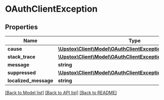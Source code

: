# OAuthClientException

## Properties
Name | Type | Description | Notes
------------ | ------------- | ------------- | -------------
**cause** | [**\Upstox\Client\Model\OAuthClientExceptionCause**](OAuthClientExceptionCause.md) |  | [optional] 
**stack_trace** | [**\Upstox\Client\Model\OAuthClientExceptionCauseStackTrace[]**](OAuthClientExceptionCauseStackTrace.md) |  | [optional] 
**message** | **string** |  | [optional] 
**suppressed** | [**\Upstox\Client\Model\OAuthClientExceptionCauseSuppressed[]**](OAuthClientExceptionCauseSuppressed.md) |  | [optional] 
**localized_message** | **string** |  | [optional] 

[[Back to Model list]](../../README.md#documentation-for-models) [[Back to API list]](../../README.md#documentation-for-api-endpoints) [[Back to README]](../../README.md)

